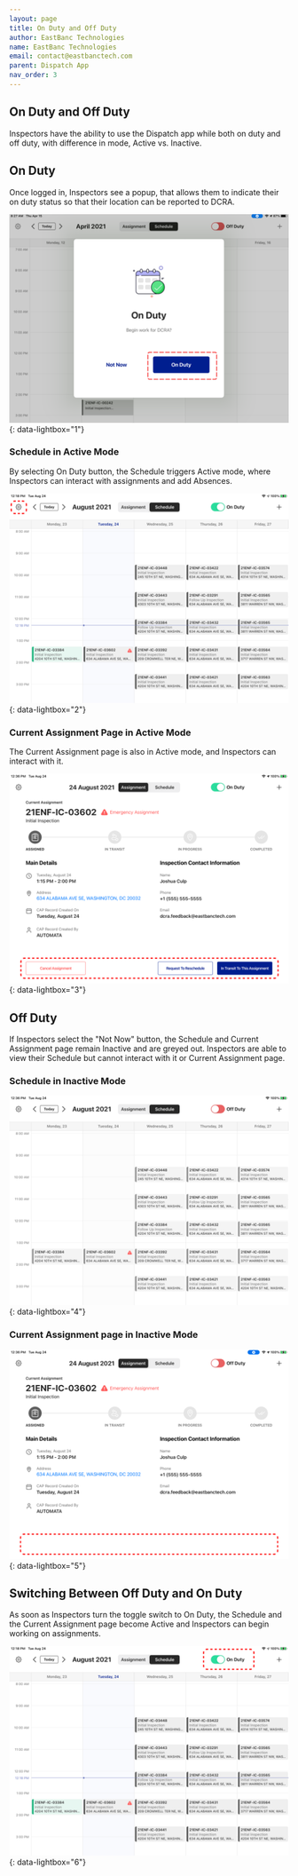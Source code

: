 ```yaml
---
layout: page
title: On Duty and Off Duty
author: EastBanc Technologies
name: EastBanc Technologies
email: contact@eastbanctech.com
parent: Dispatch App
nav_order: 3
---
```


<section id="on-duty-and-off-duty" markdown="1">

# On Duty and Off Duty
Inspectors have the ability to use the Dispatch app while both on duty and off duty, with difference in mode, Active vs. Inactive. 

<section id="on-duty" markdown="1">

## On Duty
Once logged in, Inspectors see a popup, that allows them to indicate their on duty status so that their location can be reported to DCRA. 

![010 -screenshot](../images/dispatch-app/da-on-off-duty/on-duty2.png){: data-lightbox="1"}

<section id="schedule-in-active-mode" markdown="1">

### Schedule in Active Mode

By selecting On Duty button, the Schedule triggers Active mode, where Inspectors can interact with assignments and add Absences.

![017 -screenshot](../images/dispatch-app/da-on-off-duty/on-duty3.png){: data-lightbox="2"}

</section>
<section id="current-assignment-page-in-active-mode" markdown="1">

### Current Assignment Page in Active Mode

The Current Assignment page is also in Active mode, and Inspectors can interact with it.

![o12 -screenshot](../images/dispatch-app/da-on-off-duty/on-duty4.png){: data-lightbox="3"}
</section>
</section>

<section id="off-duty" markdown="1">

## Off Duty

If Inspectors select the "Not Now" button, the Schedule and Current Assignment page remain Inactive and are greyed out. Inspectors are able to view their Schedule but cannot interact with it or Current Assignment page. 

<section id="schedule-in-inactive-mode" markdown="1">

### Schedule in Inactive Mode

![o5 -screenshot](../images/dispatch-app/da-on-off-duty/off-duty2.png){: data-lightbox="4"}

</section>
<section id="current-assignment-page-in-inactive-mode" markdown="1">

### Current Assignment page in Inactive Mode

![o11 -screenshot](../images/dispatch-app/da-on-off-duty/off-duty1.png){: data-lightbox="5"}

</section>
</section>

<section id="switching-between-off-duty-and-on-duty" markdown="1">

## Switching Between Off Duty and On Duty
As soon as Inspectors turn the toggle switch to On Duty, the Schedule and the Current Assignment page become Active and Inspectors can begin working on assignments.

![021 -screenshot](../images/dispatch-app/da-on-off-duty/switching-between-off-duty-and-on-duty1.png){: data-lightbox="6"}

</section>
</section>

